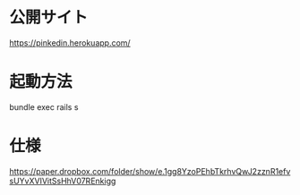  # 公開サイト
 https://pinkedin.herokuapp.com/

 # 起動方法
 bundle exec rails s

 # 仕様
 https://paper.dropbox.com/folder/show/e.1gg8YzoPEhbTkrhvQwJ2zznR1efvsUYvXVIVitSsHhV07REnkigg

